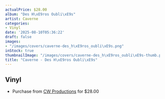 ```yaml
---
actualPrice: $28.00
album: "Des H\xE9ros Oubli\xE9s"
artist: Caverne
categories:
- Vinyl
date: '2025-08-10T05:36:22'
draft: false
images:
- "/images/covers/caverne-des_h\xE9ros_oubli\xE9s.png"
inStock: true
thumbnailImage: "/images/covers/caverne-des_h\xE9ros_oubli\xE9s-thumb.png"
title: "Caverne - Des H\xE9ros Oubli\xE9s"
---
```


## Vinyl
* Purchase from [CW Productions](https://shop.cwproductions.net/products/caverne-chants-des-heros-oublies-lp-1) for $28.00
